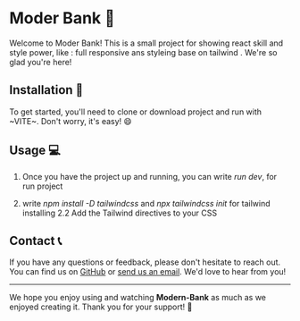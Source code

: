 # Moder Bank 💸

Welcome to Moder Bank! This is a small project for showing react skill and style power, like :
full responsive ans styleing base on tailwind . We're so glad you're here!

## Installation 📩

To get started, you'll need to clone or download project and run with ~VITE~. Don't worry, it's easy! 😄

## Usage 💻

1. Once you have the project up and running, you can write *run dev*, for run project

2. write *npm install -D tailwindcss* and *npx tailwindcss init* for tailwind installing
    2.2 Add the Tailwind directives to your CSS


## Contact 📞

If you have any questions or feedback, please don't hesitate to reach out. You can find us on [GitHub](https://github.com/Mahdi-heydari) or [send us an email](mahdi.funlife@gmail.com). We'd love to hear from you!

---

We hope you enjoy using and watching **Modern-Bank** as much as we enjoyed creating it. Thank you for your support! 🌱